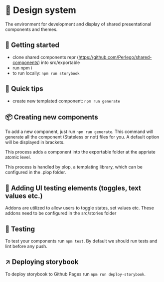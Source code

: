 # 📖 Design system

The environment for development and display of shared presentational components and themes.

## 🚀 Getting started

- clone shared components repr (https://github.com/Perlego/shared-components) into src/exportable
- run npm i
- to run locally:
  `npm run storybook`

## 🚅 Quick tips

- create new templated component:
  `npm run generate`

## 📦 Creating new components

To add a new component, just run `npm run generate`. This command will generate all the component (Stateless or not) files for you. A default option will be displayed in brackets.

This process adds a component into the exportable folder at the appriate atomic level.

This process is handled by plop, a templating library, which can be configured in the .plop folder.

## 🔲 Adding UI testing elements (toggles, text values etc.)

Addons are utilized to allow users to toggle states, set values etc. These addons need to be configured in the src/stories folder

## 🐛 Testing

To test your components run `npm test`.
By default we should run tests and lint before any push.

## ↗ Deploying storybook

To deploy storybook to Github Pages run `npm run deploy-storybook`.
